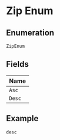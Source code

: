 
# Zip Enum

## Enumeration

`ZipEnum`

## Fields

| Name |
|  --- |
| `Asc` |
| `Desc` |

## Example

```
desc
```

